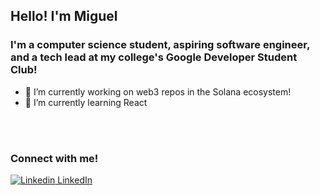 ## Hello! I'm Miguel

### I'm a computer science student, aspiring software engineer, and a tech lead at my college's Google Developer Student Club!


- 🔭 I’m currently working on web3 repos in the Solana ecosystem!
- 🌱 I’m currently learning React

<br>
<br>

### Connect with me!

[![Linkedin](https://i.stack.imgur.com/gVE0j.png) LinkedIn](https://www.linkedin.com/in/jose-miguel-sarenas/)

